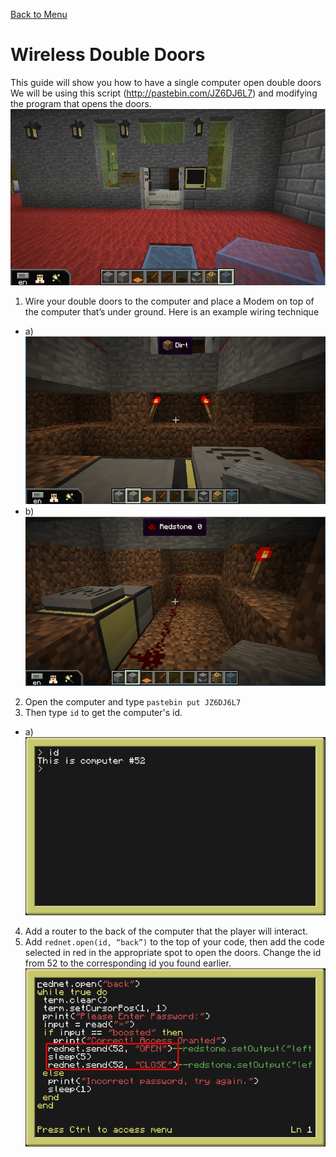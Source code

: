 [Back to Menu](../../README.md)  

# Wireless Double Doors
This guide will show you how to have a single computer open double doors
We will be using this script (http://pastebin.com/JZ6DJ6L7) and modifying the program that opens the doors.
![image00](./images/image02.png)

1. Wire your double doors to the computer and place a Modem on top of the computer that’s under ground. Here is an example wiring technique
  * a) ![image01](./images/image01.png)  
  * b) ![image02](./images/image04.png)
2. Open the computer and type `pastebin put JZ6DJ6L7`
3. Then type `id` to get the computer's id.
  * a) ![image00](./images/image00.png)
4. Add a router to the back of the computer that the player will interact.
5. Add `rednet.open(id, “back”)` to the top of your code, then add the code selected in red in the appropriate spot to open the doors. Change the id from 52 to the corresponding id you found earlier.
![image04](./images/image03.png)
